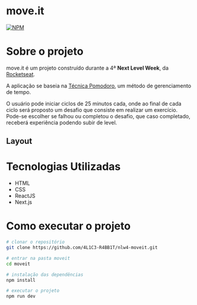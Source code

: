 # move.it
[![NPM](https://img.shields.io/npm/l/react)](https://github.com/4L1C3-R4BB1T/nlw4-moveit/blob/main/LICENSE) 

# Sobre o projeto
move.it é um projeto construído durante a 4ª **Next Level Week**, da [Rocketseat](https://rocketseat.com.br "Site da Rocketseat").

A aplicação se baseia na [Técnica Pomodoro](https://pt.wikipedia.org/wiki/T%C3%A9cnica_pomodoro), um método de gerenciamento de tempo. 

O usuário pode iniciar ciclos de 25 minutos cada, onde ao final de cada ciclo será proposto um desafio que consiste em realizar um exercício. Pode-se escolher se falhou ou completou o desafio, que caso completado, receberá experiência podendo subir de level.

## Layout


# Tecnologias Utilizadas
- HTML
- CSS
- ReactJS 
- Next.js

# Como executar o projeto
```bash
# clonar o repositório
git clone https://github.com/4L1C3-R4BB1T/nlw4-moveit.git

# entrar na pasta moveit
cd moveit

# instalação das dependências
npm install

# executar o projeto
npm run dev
```
